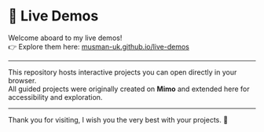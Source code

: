 # 🌟 Live Demos

Welcome aboard to my live demos!  
👉 Explore them here: [musman-uk.github.io/live-demos](https://musman-uk.github.io/live-demos)

---

This repository hosts interactive projects you can open directly in your browser.  
All guided projects were originally created on **Mimo** and extended here for accessibility and exploration.  

---

Thank you for visiting, I wish you the very best with your projects. 🌟
 
